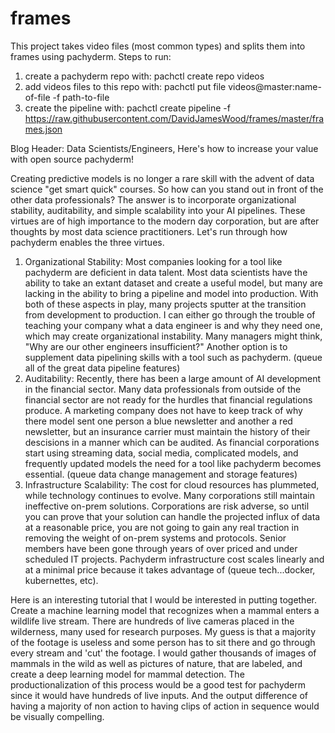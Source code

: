 # frames
This project takes video files (most common types) and splits them into frames using pachyderm.
Steps to run:
1. create a pachyderm repo with: pachctl create repo videos
2. add videos files to this repo with: pachctl put file videos@master:name-of-file -f path-to-file
3. create the pipeline with: pachctl create pipeline -f https://raw.githubusercontent.com/DavidJamesWood/frames/master/frames.json
  
Blog Header: Data Scientists/Engineers, Here's how to increase your value with open source pachyderm!

  Creating predictive models is no longer a rare skill with the advent of data science "get smart quick" courses. So how can you stand out in front of the other data professionals? The answer is to incorporate organizational stability, auditability, and simple scalability into your AI pipelines. These virtues are of high importance to the modern day corporation, but are after thoughts by most data science practitioners. Let's run through how pachyderm enables the three virtues.
1. Organizational Stability: Most companies looking for a tool like pachyderm are deficient in data talent. Most data scientists have the ability to take an extant dataset and create a useful model, but many are lacking in the ability to bring a pipeline and model into production. With both of these aspects in play, many projects sputter at the transition from development to production. I can either go through the trouble of teaching your company what a data engineer is and why they need one, which may create organizational instability. Many managers might think, "Why are our other engineers insufficient?" Another option is to supplement data pipelining skills with a tool such as pachyderm. (queue all of the great data pipeline features)   
2. Auditability: Recently, there has been a large amount of AI development in the financial sector. Many data professionals from outside of the financial sector are not ready for the hurdles that financial regulations produce. A marketing company does not have to keep track of why there model sent one person a blue newsletter and another a red newsletter, but an insurance carrier must maintain the history of their descisions in a manner which can be audited. As financial corporations start using streaming data, social media, complicated models, and frequently updated models the need for a tool like pachyderm becomes essential. (queue data change management and storage features)  
3. Infrastructure Scalability: The cost for cloud resources has plummeted, while technology continues to evolve. Many corporations still maintain ineffective on-prem solutions. Corporations are risk adverse, so until you can prove that your solution can handle the projected influx of data at a reasonable price, you are not going to gain any real traction in removing the weight of on-prem systems and protocols. Senior members have been gone through years of over priced and under scheduled IT projects. Pachyderm infrastructure cost scales linearly and at a minimal price because it takes advantage of (queue tech...docker, kubernettes, etc).  

Here is an interesting tutorial that I would be interested in putting together. Create a machine learning model that recognizes when a mammal enters a wildlife live stream. There are hundreds of live cameras placed in the wilderness, many used for research purposes. My guess is that a majority of the footage is useless and some person has to sit there and go through every stream and 'cut' the footage. I would gather thousands of images of mammals in the wild as well as pictures of nature, that are labeled, and create a deep learning model for mammal detection. The productionalization of this process would be a good test for pachyderm since it would have hundreds of live inputs. And the output difference of having a majority of non action to having clips of action in sequence would be visually compelling. 
